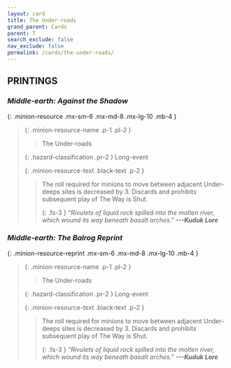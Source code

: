 ```yaml
---
layout: card
title: The Under-roads
grand_parent: Cards
parent: T
search_exclude: false
nav_exclude: false
permalink: /cards/the-under-roads/
---
```


## PRINTINGS


### _Middle-earth: Against the Shadow_

{: .minion-resource .mx-sm-6 .mx-md-8 .mx-lg-10 .mb-4 }
> {: .minion-resource-name .p-1 .pl-2 }
> > <div class="hazard-mp"></div>
> > <div class="card-name">The Under-roads</div>
>
> {: .hazard-classification .pr-2 }
> Long-event
>
> {: .minion-resource-text .black-text .p-2 }
> > The roll required for minions to move between adjacent Under-deeps sites is decreased by 3. Discards and prohibits subsequent play of The Way is Shut. 
> > 
> > {: .fs-3 } 
> > _“Rivulets of liquid rock spilled into the molten river, which wound its way beneath basalt arches."_ ***---&#65279;Kuduk Lore*** 
> 

### _Middle-earth: The Balrog Reprint_

{: .minion-resource-reprint .mx-sm-6 .mx-md-8 .mx-lg-10 .mb-4 }
> {: .minion-resource-name .p-1 .pl-2 }
> > <div class="hazard-mp"></div>
> > <div class="card-name">The Under-roads</div>
>
> {: .hazard-classification .pr-2 }
> Long-event
>
> {: .minion-resource-text .black-text .p-2 }
> > The roll required for minions to move between adjacent Under-deeps sites is decreased by 3. Discards and prohibits subsequent play of The Way is Shut. 
> > 
> > {: .fs-3 } 
> > _“Rivulets of liquid rock spilled into the molten river, which wound its way beneath basalt arches."_ ***---&#65279;Kuduk Lore*** 
> 
